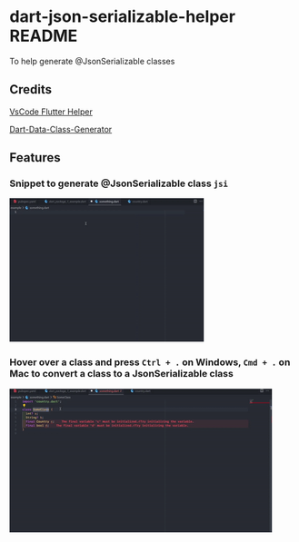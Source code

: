 # dart-json-serializable-helper README

To help generate @JsonSerializable classes

## Credits

[VsCode Flutter Helper](https://github.com/aksharpatel47/vscode_flutter_helper)

[Dart-Data-Class-Generator](https://github.com/huang12zheng/Dart-Data-Class-Generator)

## Features

### Snippet to generate @JsonSerializable class `jsi`

   ![jsi](media/jsi.gif)

### Hover over a class and press `Ctrl + .` on Windows, `Cmd + .` on Mac to convert a class to a JsonSerializable class

   ![qucikfix](media/quickfix.gif)
